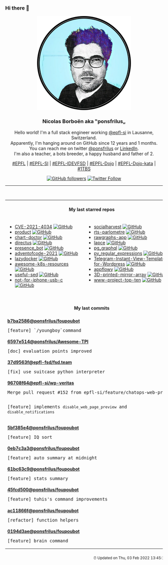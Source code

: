 ### Hi there 👋

<p align="center">
  <!-- use https://avatars.githubusercontent.com/u/176002?v=4 for your default github picture -->
  <img src="https://raw.githubusercontent.com/ponsfrilus/ponsfrilus/master/img/ponsfrilus.png" title="Nicolas Borboën aka ‟ponsfrilus„" alt="Nicolas Borboën aka ‟ponsfrilus„" />
  <h3 align="center">
    Nicolas Borboën aka ‟ponsfrilus„
  </h3>
  <p align="center">
    Hello world! I'm a full stack engineer working <a href="https://github.com/epfl-si">@epfl-si</a> in Lausanne, Switzerland.
    <br />Apparently, I'm hanging around on GitHub since 12 years and 1 months.
    <br />You can reach me on twitter <a href="https://twitter.com/ponsfrilus">@ponsfrilus</a> or <a href="http://linkedin.com/in/nicolasborboen">LinkedIn</a>.
    <br />I'm also a teacher, a bots breeder, a happy husband and father of 2.
  </p>
  <p align="center">
    <a href="https://www.epfl.ch">#EPFL</a> | 
    <a href="https://github.com/epfl-si/">#EPFL-SI</a> | 
    <a href="https://github.com/epfl-idevfsd">#EPFL-IDEVFSD</a> | 
    <a href="https://github.com/topics/epfl-dojo">#EPFL-Dojo</a> | 
    <a href="https://github.com/topics/epfl-dojo-kata">#EPFL-Dojo-kata</a> | 
    <a href="https://en.wikipedia.org/wiki/Indentation_style#Variant:_1TBS_(OTBS)">#1TBS</a>
  </p>
  <p align="center">
    <a href="https://github.com/ponsfrilus"><img alt="GitHub followers" src="https://img.shields.io/github/followers/ponsfrilus?label=Follow%20me%20on%20github&style=social"></a>
    <a href="https://twitter.com/ponsfrilus"><img alt="Twitter Follow" src="https://img.shields.io/twitter/follow/ponsfrilus?label=follow%20me%20on%20twitter&style=social"></a>
  </p>
  </p><hr><table align="center">
<tr>
<td colspan="2" align="center"><h4>My last starred repos</h4></td>
</tr>
<tr>
<td valign="top">
<ul>
<li>
<a href="https://github.com/arthepsy/CVE-2021-4034" title="PoC for PwnKit: Local Privilege Escalation Vulnerability in polkit’s pkexec (CVE-2021-4034)" target="_blank">CVE-2021-4034</a>&nbsp;<a href="https://github.com/arthepsy/CVE-2021-4034" title="PoC for PwnKit: Local Privilege Escalation Vulnerability in polkit’s pkexec (CVE-2021-4034)" target="_blank"><img src="https://img.shields.io/github/stars/arthepsy/CVE-2021-4034?style=social" alt="GitHub"></a>
</li>
<li>
<a href="https://github.com/meilisearch/product" title="Public feedback and ideation discussions for MeiliSearch product 🔮" target="_blank">product</a>&nbsp;<a href="https://github.com/meilisearch/product" title="Public feedback and ideation discussions for MeiliSearch product 🔮" target="_blank"><img src="https://img.shields.io/github/stars/meilisearch/product?style=social" alt="GitHub"></a>
</li>
<li>
<a href="https://github.com/Financial-Times/chart-doctor" title="Sample files to accompany the FT's Chart Doctor column" target="_blank">chart-doctor</a>&nbsp;<a href="https://github.com/Financial-Times/chart-doctor" title="Sample files to accompany the FT's Chart Doctor column" target="_blank"><img src="https://img.shields.io/github/stars/Financial-Times/chart-doctor?style=social" alt="GitHub"></a>
</li>
<li>
<a href="https://github.com/directus/directus" title="Open-Source Data Platform 🐰  — Directus wraps any SQL database with a real-time GraphQL+REST API and an intuitive app for non-technical users." target="_blank">directus</a>&nbsp;<a href="https://github.com/directus/directus" title="Open-Source Data Platform 🐰  — Directus wraps any SQL database with a real-time GraphQL+REST API and an intuitive app for non-technical users." target="_blank"><img src="https://img.shields.io/github/stars/directus/directus?style=social" alt="GitHub"></a>
</li>
<li>
<a href="https://github.com/epfl-fsd/presence_bot" title="a bot that allows the user to know if a team member is in the office or in the home office" target="_blank">presence_bot</a>&nbsp;<a href="https://github.com/epfl-fsd/presence_bot" title="a bot that allows the user to know if a team member is in the office or in the home office" target="_blank"><img src="https://img.shields.io/github/stars/epfl-fsd/presence_bot?style=social" alt="GitHub"></a>
</li>
<li>
<a href="https://github.com/domq/adventofcode-2021" title="Advent of Code 2021 (https://adventofcode.com/2021)" target="_blank">adventofcode-2021</a>&nbsp;<a href="https://github.com/domq/adventofcode-2021" title="Advent of Code 2021 (https://adventofcode.com/2021)" target="_blank"><img src="https://img.shields.io/github/stars/domq/adventofcode-2021?style=social" alt="GitHub"></a>
</li>
<li>
<a href="https://github.com/jesseduffield/lazydocker" title="The lazier way to manage everything docker" target="_blank">lazydocker</a>&nbsp;<a href="https://github.com/jesseduffield/lazydocker" title="The lazier way to manage everything docker" target="_blank"><img src="https://img.shields.io/github/stars/jesseduffield/lazydocker?style=social" alt="GitHub"></a>
</li>
<li>
<a href="https://github.com/tomhuang12/awesome-k8s-resources" title="A curated list of awesome Kubernetes tools and resources." target="_blank">awesome-k8s-resources</a>&nbsp;<a href="https://github.com/tomhuang12/awesome-k8s-resources" title="A curated list of awesome Kubernetes tools and resources." target="_blank"><img src="https://img.shields.io/github/stars/tomhuang12/awesome-k8s-resources?style=social" alt="GitHub"></a>
</li>
<li>
<a href="https://github.com/adrianscheff/useful-sed" title="Useful sed scripts & patterns. " target="_blank">useful-sed</a>&nbsp;<a href="https://github.com/adrianscheff/useful-sed" title="Useful sed scripts & patterns. " target="_blank"><img src="https://img.shields.io/github/stars/adrianscheff/useful-sed?style=social" alt="GitHub"></a>
</li>
<li>
<a href="https://github.com/kenp-io/not-for-iphone-usb-c" title="null" target="_blank">not-for-iphone-usb-c</a>&nbsp;<a href="https://github.com/kenp-io/not-for-iphone-usb-c" title="null" target="_blank"><img src="https://img.shields.io/github/stars/kenp-io/not-for-iphone-usb-c?style=social" alt="GitHub"></a>
</li>
</ul>
<img width="450" height="1" /></td>
<td valign="top">
<ul>
<li>
<a href="https://github.com/epfl-si/socialharvest" title="Cache social network like and followers counts for EPFL" target="_blank">socialharvest</a>&nbsp;<a href="https://github.com/epfl-si/socialharvest" title="Cache social network like and followers counts for EPFL" target="_blank"><img src="https://img.shields.io/github/stars/epfl-si/socialharvest?style=social" alt="GitHub"></a>
</li>
<li>
<a href="https://github.com/jplusplus/rts-parlometre" title="Map of French dialects in Switzerland." target="_blank">rts-parlometre</a>&nbsp;<a href="https://github.com/jplusplus/rts-parlometre" title="Map of French dialects in Switzerland." target="_blank"><img src="https://img.shields.io/github/stars/jplusplus/rts-parlometre?style=social" alt="GitHub"></a>
</li>
<li>
<a href="https://github.com/rawgraphs/rawgraphs-app" title="A web interface to create custom vector-based visualizations on top of RAWGraphs core" target="_blank">rawgraphs-app</a>&nbsp;<a href="https://github.com/rawgraphs/rawgraphs-app" title="A web interface to create custom vector-based visualizations on top of RAWGraphs core" target="_blank"><img src="https://img.shields.io/github/stars/rawgraphs/rawgraphs-app?style=social" alt="GitHub"></a>
</li>
<li>
<a href="https://github.com/lapce/lapce" title="Lightning-fast and Powerful Code Editor written in Rust" target="_blank">lapce</a>&nbsp;<a href="https://github.com/lapce/lapce" title="Lightning-fast and Powerful Code Editor written in Rust" target="_blank"><img src="https://img.shields.io/github/stars/lapce/lapce?style=social" alt="GitHub"></a>
</li>
<li>
<a href="https://github.com/supabase/pg_graphql" title="GraphQL support for PostgreSQL " target="_blank">pg_graphql</a>&nbsp;<a href="https://github.com/supabase/pg_graphql" title="GraphQL support for PostgreSQL " target="_blank"><img src="https://img.shields.io/github/stars/supabase/pg_graphql?style=social" alt="GitHub"></a>
</li>
<li>
<a href="https://github.com/learnbyexample/py_regular_expressions" title="Learn Python Regular Expressions step by step from beginner to advanced levels" target="_blank">py_regular_expressions</a>&nbsp;<a href="https://github.com/learnbyexample/py_regular_expressions" title="Learn Python Regular Expressions step by step from beginner to advanced levels" target="_blank"><img src="https://img.shields.io/github/stars/learnbyexample/py_regular_expressions?style=social" alt="GitHub"></a>
</li>
<li>
<a href="https://github.com/olkitu/Telegram-Instant-View-Template-for-Wordpress" title="Simple Instant View Template for WordPress Blog Sites" target="_blank">Telegram-Instant-View-Template-for-Wordpress</a>&nbsp;<a href="https://github.com/olkitu/Telegram-Instant-View-Template-for-Wordpress" title="Simple Instant View Template for WordPress Blog Sites" target="_blank"><img src="https://img.shields.io/github/stars/olkitu/Telegram-Instant-View-Template-for-Wordpress?style=social" alt="GitHub"></a>
</li>
<li>
<a href="https://github.com/AppFlowy-IO/appflowy" title="AppFlowy is an open-source alternative to Notion. You are in charge of your data and customizations. Built with Flutter and Rust." target="_blank">appflowy</a>&nbsp;<a href="https://github.com/AppFlowy-IO/appflowy" title="AppFlowy is an open-source alternative to Notion. You are in charge of your data and customizations. Built with Flutter and Rust." target="_blank"><img src="https://img.shields.io/github/stars/AppFlowy-IO/appflowy?style=social" alt="GitHub"></a>
</li>
<li>
<a href="https://github.com/bencbartlett/3D-printed-mirror-array" title="3D-printable hexagonal mirror array capable of reflecting sunlight into arbitrary patterns" target="_blank">3D-printed-mirror-array</a>&nbsp;<a href="https://github.com/bencbartlett/3D-printed-mirror-array" title="3D-printable hexagonal mirror array capable of reflecting sunlight into arbitrary patterns" target="_blank"><img src="https://img.shields.io/github/stars/bencbartlett/3D-printed-mirror-array?style=social" alt="GitHub"></a>
</li>
<li>
<a href="https://github.com/OWASP/www-project-top-ten" title="OWASP Foundation Web Respository" target="_blank">www-project-top-ten</a>&nbsp;<a href="https://github.com/OWASP/www-project-top-ten" title="OWASP Foundation Web Respository" target="_blank"><img src="https://img.shields.io/github/stars/OWASP/www-project-top-ten?style=social" alt="GitHub"></a>
</li>
</ul>
<img width="450" height="1" /></td>
</tr>
<tr>
<td colspan="2" align="center"><h4>My last commits</h4></td>
</tr>
<tr>
        <td colspan="2">
          <div><strong><a href="https://api.github.com/repos/ponsfrilus/foupoubot/commits/b7ba25862cff673706f59bc393ddf5462b52e1b3" title="2022-02-01T19:06:58.000+01:00" target="_blank">b7ba2586</a><a href="https://github.com/ponsfrilus">@ponsfrilus</a><a href="https://github.com/ponsfrilus/foupoubot" title="A stupid discord bot">/foupoubot</a></strong></div>
          <pre>[feature] `/youngboy`command</pre>
        </td>
        </tr><tr>
        <td colspan="2">
          <div><strong><a href="https://api.github.com/repos/ponsfrilus/Awesome-TPI/commits/6597e514cf2f65e5cec4cdb35ebffe0a09081982" title="2022-02-01T16:46:45.000+01:00" target="_blank">6597e514</a><a href="https://github.com/ponsfrilus">@ponsfrilus</a><a href="https://github.com/ponsfrilus/Awesome-TPI" title="Dépôt regroupant des ressources utiles aux apprentis, chefs de projet et experts pour les travails pratiques individuels (TPI) de fin d'apprentissage des informaticiens CFC.">/Awesome-TPI</a></strong></div>
          <pre>[doc] evaluation points improved</pre>
        </td>
        </tr><tr>
        <td colspan="2">
          <div><strong><a href="https://api.github.com/repos/epfl-fsd/fsd.team/commits/37d9563f154def0b7118e92920419bd3550ad8bc" title="2022-02-01T11:49:47.000+01:00" target="_blank">37d9563f</a><a href="https://github.com/epfl-fsd">@epfl-fsd</a><a href="https://github.com/epfl-fsd/fsd.team" title="null">/fsd.team</a></strong></div>
          <pre>[fix] use suitcase python interpreter</pre>
        </td>
        </tr><tr>
        <td colspan="2">
          <div><strong><a href="https://api.github.com/repos/epfl-si/wp-veritas/commits/96708f6488785a2d997d74ecb8e46b0f9f361bb0" title="2022-02-01T08:35:36.000+01:00" target="_blank">96708f64</a><a href="https://github.com/epfl-si">@epfl-si</a><a href="https://github.com/epfl-si/wp-veritas" title="https://wp-veritas.epfl.ch">/wp-veritas</a></strong></div>
          <pre>Merge pull request #152 from epfl-si/feature/chatops-web-preview

[feature] implements `disable_web_page_preview` and `disable_notifications`</pre>
        </td>
        </tr><tr>
        <td colspan="2">
          <div><strong><a href="https://api.github.com/repos/ponsfrilus/foupoubot/commits/5bf385e419dc30e7ea343f1f25ae569ecb6f2262" title="2022-01-30T19:15:11.000+01:00" target="_blank">5bf385e4</a><a href="https://github.com/ponsfrilus">@ponsfrilus</a><a href="https://github.com/ponsfrilus/foupoubot" title="A stupid discord bot">/foupoubot</a></strong></div>
          <pre>[feature] IQ sort</pre>
        </td>
        </tr><tr>
        <td colspan="2">
          <div><strong><a href="https://api.github.com/repos/ponsfrilus/foupoubot/commits/0eb7c3a3c714dbc0003b39b596295be81168730d" title="2022-01-30T19:04:16.000+01:00" target="_blank">0eb7c3a3</a><a href="https://github.com/ponsfrilus">@ponsfrilus</a><a href="https://github.com/ponsfrilus/foupoubot" title="A stupid discord bot">/foupoubot</a></strong></div>
          <pre>[feature] auto summary at midnight</pre>
        </td>
        </tr><tr>
        <td colspan="2">
          <div><strong><a href="https://api.github.com/repos/ponsfrilus/foupoubot/commits/61bc63c944c498ec1c0f55bc753ea1bdb0daf524" title="2022-01-30T15:43:51.000+01:00" target="_blank">61bc63c9</a><a href="https://github.com/ponsfrilus">@ponsfrilus</a><a href="https://github.com/ponsfrilus/foupoubot" title="A stupid discord bot">/foupoubot</a></strong></div>
          <pre>[feature] stats summary</pre>
        </td>
        </tr><tr>
        <td colspan="2">
          <div><strong><a href="https://api.github.com/repos/ponsfrilus/foupoubot/commits/45fcd50095dbf71609c264a0db108b7eddb3b91b" title="2022-01-30T11:07:36.000+01:00" target="_blank">45fcd500</a><a href="https://github.com/ponsfrilus">@ponsfrilus</a><a href="https://github.com/ponsfrilus/foupoubot" title="A stupid discord bot">/foupoubot</a></strong></div>
          <pre>[feature] tuhis's command improvements</pre>
        </td>
        </tr><tr>
        <td colspan="2">
          <div><strong><a href="https://api.github.com/repos/ponsfrilus/foupoubot/commits/ac11866f928c3f07b0799bb47666b6d7924d1f12" title="2022-01-30T11:07:07.000+01:00" target="_blank">ac11866f</a><a href="https://github.com/ponsfrilus">@ponsfrilus</a><a href="https://github.com/ponsfrilus/foupoubot" title="A stupid discord bot">/foupoubot</a></strong></div>
          <pre>[refactor] function helpers</pre>
        </td>
        </tr><tr>
        <td colspan="2">
          <div><strong><a href="https://api.github.com/repos/ponsfrilus/foupoubot/commits/0194d3ae25206686c34ad4e798d4da2f9b3ced81" title="2022-01-30T10:44:39.000+01:00" target="_blank">0194d3ae</a><a href="https://github.com/ponsfrilus">@ponsfrilus</a><a href="https://github.com/ponsfrilus/foupoubot" title="A stupid discord bot">/foupoubot</a></strong></div>
          <pre>[feature] brain command</pre>
        </td>
        </tr><tfoot>
<tr>
<td colspan="2" align="right">
<img width="900" height="1" />
<small>⏰ Updated on Thu, 03 Feb 2022 13:45:18 GMT</small>
</td>
</tr>
</tfoot>
<br />
</table>
